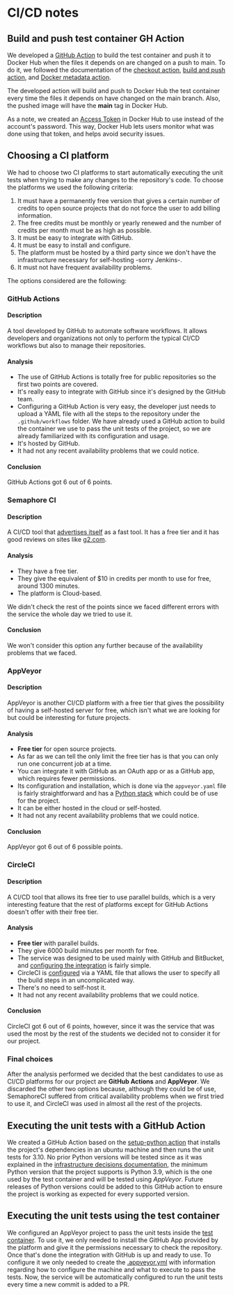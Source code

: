 # CI/CD notes
## Build and push test container GH Action
We developed a [GitHub Action](.github/workflows/build_container.yaml) to build the test container and push it to Docker Hub when the files it depends on are changed on a push to main. To do it, we followed the documentation of the [checkout action](https://github.com/marketplace/actions/checkout), [build and push action](https://github.com/marketplace/actions/build-and-push-docker-images), and [Docker metadata action](https://github.com/marketplace/actions/docker-metadata-action).  

The developed action will build and push to Docker Hub the test container every time the files it depends on have changed on the main branch. Also, the pushed image will have the **main** tag in Docker Hub.

As a note, we created an [Access Token](https://docs.docker.com/docker-hub/access-tokens/) in Docker Hub to use instead of the account's password. This way, Docker Hub lets users monitor what was done using that token, and helps avoid security issues.

## Choosing a CI platform
We had to choose two CI platforms to start automatically executing the unit tests when trying to make any changes to the repository's code. To choose the platforms we used the following criteria:

1. It must have a permanently free version that gives a certain number of credits to open source projects that do not force the user to add billing information.
2. The free credits must be monthly or yearly renewed and the number of credits per month must be as high as possible.
3. It must be easy to integrate with GitHub.
4. It must be easy to install and configure.
5. The platform must be hosted by a third party since we don't have the infrastructure necessary for self-hosting -sorry Jenkins-.
6. It must not have frequent availability problems.

The options considered are the following:

### GitHub Actions
#### Description
A tool developed by GitHub to automate software workflows. It allows developers and organizations not only to perform the typical CI/CD workflows but also to manage their repositories.

#### Analysis
- The use of GitHub Actions is totally free for public repositories so the first two points are covered.
- It's really easy to integrate with GitHub since it's designed by the GitHub team.
- Configuring a GitHub Action is very easy, the developer just needs to upload a YAML file with all the steps to the repository under the `.github/workflows` folder. We have already used a GitHub action to build the container we use to pass the unit tests of the project, so we are already familiarized with its configuration and usage.
- It's hosted by GitHub.
- It had not any recent availability problems that we could notice.

#### Conclusion
GitHub Actions got 6 out of 6 points.

### Semaphore CI
#### Description
A CI/CD tool that [advertises itself](https://semaphoreci.com/product) as a fast tool. It has a free tier and it has good reviews on sites like [g2.com](https://www.g2.com/products/semaphore/reviews). 

#### Analysis
- They have a free tier.
- They give the equivalent of $10 in credits per month to use for free, around 1300 minutes.
- The platform is Cloud-based.

We didn't check the rest of the points since we faced different errors with the service the whole day we tried to use it.

#### Conclusion
We won't consider this option any further because of the availability problems that we faced.

### AppVeyor
#### Description
AppVeyor is another CI/CD platform with a free tier that gives the possibility of having a self-hosted server for free, which isn't what we are looking for but could be interesting for future projects.
#### Analysis
- **Free tier** for open source projects.
- As far as we can tell the only limit the free tier has is that you can only run one concurrent job at a time.
- You can integrate it with GitHub as an OAuth app or as a GitHub app, which requires fewer permissions.
- Its configuration and installation, which is done via the `appveyor.yaml` file is fairly straightforward and has a [Python stack](https://www.appveyor.com/docs/lang/python/) which could be of use for the project.
- It can be either hosted in the cloud or self-hosted.
- It had not any recent availability problems that we could notice.
#### Conclusion
AppVeyor got 6 out of 6 possible points.

### CircleCI
#### Description
A CI/CD tool that allows its free tier to use parallel builds, which is a very interesting feature that the rest of platforms except for GitHub Actions doesn't offer with their free tier.
#### Analysis
- **Free tier** with parallel builds.
- They give 6000 build minutes per month for free.
- The service was designed to be used mainly with GitHub and BitBucket, and [configuring the integration](https://circleci.com/docs/2.0/gh-bb-integration/) is fairly simple.
- CircleCI is [configured](https://circleci.com/docs/2.0/config-intro/#section=configuration) via a YAML file that allows the user to specify all the build steps in an uncomplicated way.
- There's no need to self-host it.
- It had not any recent availability problems that we could notice.
#### Conclusion
CircleCI got 6 out of 6 points, however, since it was the service that was used the most by the rest of the students we decided not to consider it for our project.

### Final choices
After the analysis performed we decided that the best candidates to use as CI/CD platforms for our project are **GitHub Actions** and **AppVeyor**. We discarded the other two options because, although they could be of use, SemaphoreCI suffered from critical availability problems when we first tried to use it, and CircleCI was used in almost all the rest of the projects.

## Executing the unit tests with a GitHub Action
We created a GitHub Action based on the [setup-python action](https://github.com/marketplace/actions/setup-python) that installs the project's dependencies in an ubuntu machine and then runs the unit tests for 3.10. No prior Python versions will be tested since as it was explained in the [infrastructure decisions documentation](infrastructure_decisions.md), the minimum Python version that the project supports is Python 3.9, which is the one used by the test container and will be tested using *AppVeyor*.
Future releases of Python versions could be added to this GitHub action to ensure the project is working as expected for every supported version.

## Executing the unit tests using the test container
We configured an AppVeyor project to pass the unit tests inside the [test container](../Dockerfile). To use it, we only needed to install the GitHub App provided by the platform and give it the permissions necessary to check the repository. Once that's done the integration with GitHub is up and ready to use.
To configure it we only needed to create the [.appveyor.yml](../.appveyor.yml) with information regarding how to configure the machine and what to execute to pass the tests. Now, the service will be automatically configured to run the unit tests every time a new commit is added to a PR.
